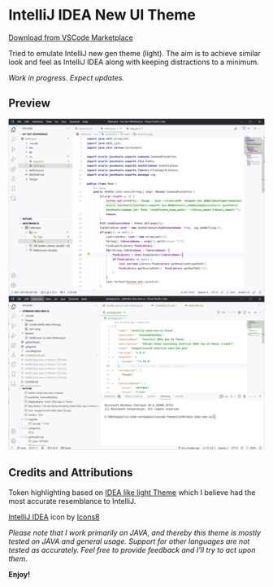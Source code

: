 # IntelliJ IDEA New UI Theme

[Download from VSCode Marketplace](https://marketplace.visualstudio.com/items?itemName=AnandaBibekRay.intellij-idea-new-ui-theme)

Tried to emulate IntelliJ new gen theme (light). The aim is to achieve similar look and feel as IntelliJ IDEA along with keeping distractions to a minimum. 



_Work in progress. Expect updates._

## Preview

![alt](https://raw.githubusercontent.com/anandbibek/vscode-intellij-new-ui-theme/main/images/scrn1.png)
![alt](https://raw.githubusercontent.com/anandbibek/vscode-intellij-new-ui-theme/main/images/scrn2.png)


## Credits and Attributions

Token highlighting based on [IDEA like light Theme](https://github.com/karsany/vscode-ideal-theme) which I believe had the most accurate resemblance to IntelliJ.

<a target="_blank" href="https://icons8.com/icon/F7REdHlg6KJX/intellij-idea">IntelliJ IDEA</a> icon by <a target="_blank" href="https://icons8.com">Icons8</a>


_Please note that I work primarily on JAVA, and thereby this theme is mostly tested on JAVA and general usage. Support for other languages are not tested as accurately. Feel free to provide feedback and I'll try to act upon them._

**Enjoy!**
